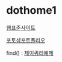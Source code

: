 # dothome1


<a href = "https://chohyunjung0107.github.io/dothome1/webstandard/index.html">웹표준사이트</a>

<a href = "https://chohyunjung0107.github.io/dothome1/photoshop/index.html">포토샵포트폴리오</a>

find() : <a href = "https://chohyunjung0107.github.io/dothome1/jQuery/jq04_find2.html">제이쿼리예제</a>

